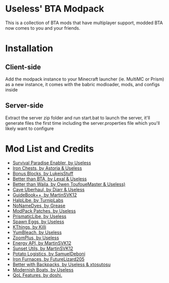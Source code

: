 # Useless' BTA Modpack

This is a collection of BTA mods that have multiplayer support, modded BTA now comes to you and your friends. 

# Installation
## Client-side
Add the modpack instance to your Minecraft launcher (ie. MultiMC or Prism) as a new instance, it comes with the babric modloader, mods, and configs inside
## Server-side
Extract the server zip folder and run start.bat to launch the server, it'll generate files the first time including the server.properties file which you'll likely want to configure

# Mod List and Credits
- [Survival Paradise Enabler, by Useless](<https://discord.com/channels/866992171319558144/1137195724627521647>)
- [Iron Chests, by Astoria & Useless](<https://discord.com/channels/866992171319558144/1086475244245622954>)
- [Bonus Blocks, by LukeisStuff](<https://discord.com/channels/866992171319558144/1152233487231897621>)
- [Better than BTA, by Lexal & Useless](<https://discord.com/channels/866992171319558144/1150434454817484840>)
- [Better than Waila, by Owen ToufoueMaster & Useless)](<https://discord.com/channels/866992171319558144/1140738492490600489>)
- [Cave Uberhaul, by Diarr & Useless](<https://discord.com/channels/866992171319558144/1046264116567887984>)
- [GuideBook++, by MartinSVK12](<https://discord.com/channels/866992171319558144/1070722725347336323>)
- [HalpLibe, by TurnipLabs](<https://github.com/Turnip-Labs/bta-halplibe>)
- [NoNameDyes, by Grease](<https://discord.com/channels/866992171319558144/1141808787477504131>)
- [ModPack Patches, by Useless](<https://github.com/UselessBullets/UselessPackPatches>)
- [PrismaticLibe, by Useless](<https://discord.com/channels/866992171319558144/1146289990368776224>)
- [Spawn Eggs, by Useless](<https://discord.com/channels/866992171319558144/1140285655537160213>)
- [KThings, by Killi](<https://bta-modding.nouma-vallee.fr/Killi/kthings>)
- [YumBleach, by Useless](<https://bta-modding.nouma-vallee.fr/Useless/yum-bleach>)
- [ZoomPlus, by Useless](<https://discord.com/channels/866992171319558144/1137688513559679006>)
- [Energy API, by MartinSVK12](<https://github.com/MartinSVK12/energyapi>)
- [Sunset Utils, by MartinSVK12](<https://github.com/MartinSVK12/sunsetutils>)
- [Potato Logistics, by SamuelDeboni](<https://github.com/SamuelDeboni/potato-logistics>)
- [Iron Furnaces, by FutureLizard205](<https://github.com/FutureLizard205/bta-IronFurnacesMod>)
- [Better with Backpacks, by Useless & xtosutosu](<https://github.com/UselessBullets/bta-backpacks>)
- [Modernish Boats, by Useless](<https://github.com/UselessBullets/ModernishBoats>)
- [QoL Features, by doshi.](<https://github.com/nhauqq/QoL-Features>)
